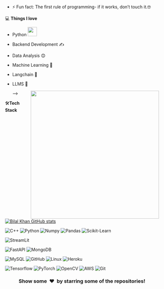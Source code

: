 <!-- <img align="right" src="https://github.com/Psycho-Poodle/Psycho-Poodle/blob/main/developer.gif" alt="Coder GIF" width="420" height="330">



### Hi there, I am Bilal Khan 👋
[![Linkedin Badge](https://img.shields.io/badge/-bilalkhan-blue?style=flat-square&logo=Linkedin&logoColor=white&link=https://www.linkedin.com/in/bilal-khan0140/)](https://www.linkedin.com/in/bilal-khan0140/)
[![Gmail Badge](https://img.shields.io/badge/-bilalkhan31c7@gmail.com-c14438?style=flat-square&logo=Gmail&logoColor=white&link=mailto:bilalkhan31c7@gmail.com)](mailto:bilalkhan31c7@gmail.com) 

<!-- - 🎯 Portfolio website: [Portfolio](https://rajaprerak.github.io/) -->
- ⚡ Fun fact: The first rule of programming- if it works, don’t touch it.🤓

💻 **Things I love**
- Python <img src="https://media.giphy.com/media/WUlplcMpOCEmTGBtBW/giphy.gif" width="30"> 
- Backend Development ✍️
- Data Analysis 😊
- Machine Learning 🤞
- Langchain 🙂
- LLMS 🧐

    <a href="https://github.com/anuraghazra/github-readme-stats" title="Go to Source">
      <img align="right" width=420 height="auto" src="https://github-readme-stats.vercel.app/api?username=rajaprerak&show_icons=true&theme=dark&border_color=61dafb&hide_border=true&include_all_commits=true" />
    </a>
     -->
🛠**Tech Stack**
[![Bilal Khan GitHub stats](https://github-readme-stats.vercel.app/api?username=Psycho-Poodle)](https://github.com/anuraghazra/github-readme-stats)

![C++](https://img.shields.io/badge/C%2B%2B-00599C?style=for-the-badge&logo=c%2B%2B&logoColor=white)
![Python](https://img.shields.io/badge/Python-FFD43B?style=for-the-badge&logo=python&logoColor=blue)
![Numpy](https://img.shields.io/badge/Numpy-777BB4?style=for-the-badge&logo=numpy&logoColor=white)
![Pandas](https://img.shields.io/badge/Pandas-2C2D72?style=for-the-badge&logo=pandas&logoColor=white)
![Scikit-Learn](https://img.shields.io/badge/scikit_learn-F7931E?style=for-the-badge&logo=scikit-learn&logoColor=white)
<!-- ![TensorFlow](https://img.shields.io/badge/TensorFlow-FF6F00?style=for-the-badge&logo=TensorFlow&logoColor=white) -->
![StreamLit](https://img.shields.io/badge/Streamlit-FF4B4B?style=for-the-badge&logo=Streamlit&logoColor=white)

![FastAPI](  https://img.shields.io/badge/fastapi-109989?style=for-the-badge&logo=FASTAPI&logoColor=white)
![MongoDB](https://img.shields.io/badge/MongoDB-4EA94B?style=for-the-badge&logo=mongodb&logoColor=white)
<!-- ![CSS3](https://img.shields.io/badge/-CSS3-000000?style=flat&logo=CSS3) --> 

<!-- ![Bootstrap](https://img.shields.io/badge/-Bootstrap-000000?style=flat&logo=bootstrap) -->
![MySQL](https://img.shields.io/badge/-MySQL-000000?style=flat&logo=MySQL)
![GitHub](https://img.shields.io/badge/-GitHub-000000?style=flat&logo=github&logoColor=FFFFFF)
![Linux](https://img.shields.io/badge/-Linux-000000?style=flat&logo=linux&logoColor=FCC624)
![Heroku](https://img.shields.io/badge/-Heroku-000000?style=flat&logo=heroku)

![Tensorflow](https://img.shields.io/badge/-Tensorflow-000000?style=flat&logo=tensorflow)
![PyTorch](https://img.shields.io/badge/-PyTorch-000000?style=flat&logo=pytorch)
![OpenCV](https://img.shields.io/badge/-OpenCV-000000?style=flat&logo=opencv)
![AWS](https://img.shields.io/badge/AWS-000000?style=flat-square&logo=amazon-aws)
![Git](https://img.shields.io/badge/-Git-000000?style=flat&logo=git&logoColor=F05032)

<div align="center">
    <h3 align="center">Show some &nbsp;❤️&nbsp; by starring some of the repositories!</h3>
</div>

